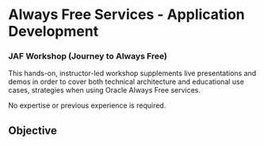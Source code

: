 # Always Free Services - Application Development

### JAF Workshop (Journey to Always Free)
This hands-on, instructor-led workshop supplements live presentations and demos in order to cover both technical architecture and educational use cases, strategies when using Oracle Always Free services.

No expertise or previous experience is required.

## Objective
